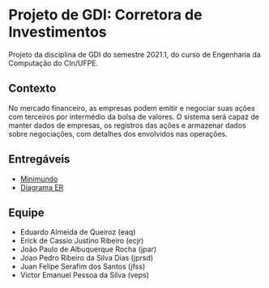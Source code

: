 # Projeto de GDI: Corretora de Investimentos
Projeto da disciplina de GDI do semestre 2021.1, do curso de Engenharia da Computação do CIn/UFPE.


## Contexto
No mercado financeiro, as empresas podem emitir e negociar suas ações com terceiros por intermédio da bolsa de valores. O sistema será capaz de manter dados de empresas, os registros das ações e armazenar dados sobre negociações, com detalhes dos envolvidos nas operações.


## Entregáveis
- [Minimundo](https://github.com/eduqz/projeto-gdi/blob/main/minimundo.md)
- [Diagrama ER](https://github.com/eduqz/projeto-gdi/blob/main/diagrama-eer.pdf)


## Equipe
- Eduardo Almeida de Queiroz (eaq)
- Erick de Cassio Justino Ribeiro (ecjr)
- João Paulo de Albuquerque Rocha (jpar)
- Joao Pedro Ribeiro da Silva Dias (jprsd)
- Juan Felipe Serafim dos Santos (jfss)
- Victor Emanuel Pessoa da Silva (veps)

